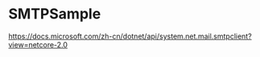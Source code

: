 # SMTPSample
https://docs.microsoft.com/zh-cn/dotnet/api/system.net.mail.smtpclient?view=netcore-2.0
